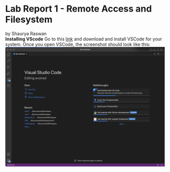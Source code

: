 # Lab Report 1 - Remote Access and Filesystem
by Shaurya Raswan
<br>
**Installing VScode**
Go to this [link](https://code.visualstudio.com/) and download and install VSCode for your system. Once you open VSCode, the screenshot should look like this:
![VSCode](/VSCode.png?raw=true "Opening VSCode")
